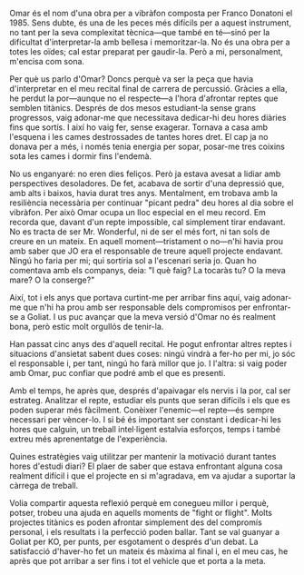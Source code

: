 Omar és el nom d'una obra per a vibràfon composta per Franco Donatoni el 1985. Sens dubte, és una de les peces més difícils per a aquest instrument, no tant per la seva complexitat tècnica—que també en té—sinó per la dificultat d'interpretar-la amb bellesa i memoritzar-la. No és una obra per a totes les oïdes; cal estar preparat per gaudir-la. Però a mi, personalment, m'encisa com sona.

Per què us parlo d'Omar? Doncs perquè va ser la peça que havia d'interpretar en el meu recital final de carrera de percussió. Gràcies a ella, he perdut la por—aunque no el respecte—a l'hora d'afrontar reptes que semblen titànics. Després de dos mesos estudiant-la sense grans progressos, vaig adonar-me que necessitava dedicar-hi deu hores diàries fins que sortís. I així ho vaig fer, sense exagerar. Tornava a casa amb l'esquena i les cames destrossades de tantes hores dret. El cap ja no donava per a més, i només tenia energia per sopar, posar-me tres coixins sota les cames i dormir fins l'endemà.

No us enganyaré: no eren dies feliços. Però ja estava avesat a lidiar amb perspectives desoladores. De fet, acabava de sortir d'una depressió que, amb alts i baixos, havia durat tres anys. Mentalment, em trobava amb la resiliència necessària per continuar "picant pedra" deu hores al dia sobre el vibràfon. Per això Omar ocupa un lloc especial en el meu record. Em recorda que, davant d'un repte impossible, cal simplement tirar endavant. No es tracta de ser Mr. Wonderful, ni de ser el més fort, ni tan sols de creure en un mateix. En aquell moment—tristament o no—n'hi havia prou amb saber que JO era el responsable de treure aquell projecte endavant. Ningú ho faria per mi; qui sortiria sol a l'escenari seria jo. Quan ho comentava amb els companys, deia: "I què faig? La tocaràs tu? O la meva mare? O la conserge?"

Així, tot i els anys que portava curtint-me per arribar fins aquí, vaig adonar-me que n'hi ha prou amb ser responsable dels compromisos per enfrontar-se a Goliat. I us puc avançar que la meva versió d'Omar no és realment bona, però estic molt orgullós de tenir-la.

Han passat cinc anys des d'aquell recital. He pogut enfrontar altres reptes i situacions d'ansietat sabent dues coses: ningú vindrà a fer-ho per mi, jo sóc el responsable i, per tant, ningú ho farà millor que jo. I l'altra: si vaig poder amb Omar, puc confiar que podré amb el que es presenti.

Amb el temps, he après que, després d'apaivagar els nervis i la por, cal ser estrateg. Analitzar el repte, estudiar els punts que seran difícils i els que es poden superar més fàcilment. Conèixer l'enemic—el repte—és sempre necessari per vèncer-lo. I si bé és important ser constant i dedicar-hi les hores que calguin, un treball intel·ligent estalvia esforços, temps i també extreu més aprenentatge de l'experiència.

Quines estratègies vaig utilitzar per mantenir la motivació durant tantes hores d'estudi diari? El plaer de saber que estava enfrontant alguna cosa realment difícil i que el projecte en si m'agradava, em va ajudar a suportar la càrrega de treball.

Volia compartir aquesta reflexió perquè em conegueu millor i perquè, potser, trobeu una ajuda en aquells moments de "fight or flight". Molts projectes titànics es poden afrontar simplement des del compromís personal, i els resultats i la perfecció poden ballar. Tant se val guanyar a Goliat per KO, per punts, per esgotament o després d'un debat. La satisfacció d'haver-ho fet un mateix és màxima al final i, en el meu cas, he après que pot arribar a ser fins i tot el vehicle que et porta a la meta.
